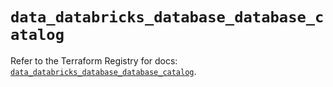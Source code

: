 # `data_databricks_database_database_catalog`

Refer to the Terraform Registry for docs: [`data_databricks_database_database_catalog`](https://registry.terraform.io/providers/databricks/databricks/1.90.0/docs/data-sources/database_database_catalog).
